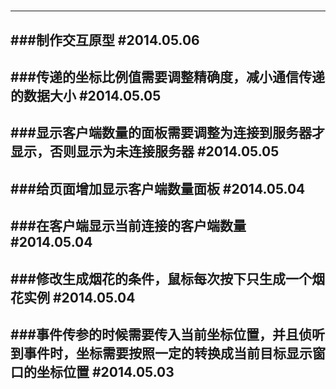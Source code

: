 ###
#
---
###制作交互原型
#2014.05.06
---
###传递的坐标比例值需要调整精确度，减小通信传递的数据大小
#2014.05.05
---
###显示客户端数量的面板需要调整为连接到服务器才显示，否则显示为未连接服务器
#2014.05.05
---
###给页面增加显示客户端数量面板
#2014.05.04
---
###在客户端显示当前连接的客户端数量
#2014.05.04
---
###修改生成烟花的条件，鼠标每次按下只生成一个烟花实例
#2014.05.04
---
###事件传参的时候需要传入当前坐标位置，并且侦听到事件时，坐标需要按照一定的转换成当前目标显示窗口的坐标位置
#2014.05.03
---
